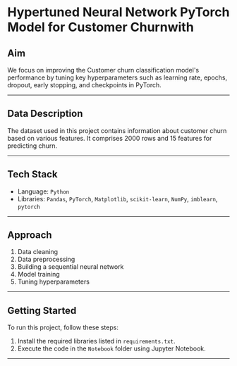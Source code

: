 # Hypertuned Neural Network PyTorch Model for Customer Churnwith 

## Aim

We focus on improving the Customer churn classification model's performance by tuning key hyperparameters such as learning rate, epochs, dropout, early stopping, and checkpoints in PyTorch.

---

## Data Description

The dataset used in this project contains information about customer churn based on various features. It comprises 2000 rows and 15 features for predicting churn.

---

## Tech Stack

- Language: `Python`
- Libraries: `Pandas`, `PyTorch`, `Matplotlib`, `scikit-learn`, `NumPy`, `imblearn`, `pytorch`

---

## Approach

1. Data cleaning
2. Data preprocessing
3. Building a sequential neural network
4. Model training
5. Tuning hyperparameters

---

## Getting Started

To run this project, follow these steps:

1. Install the required libraries listed in `requirements.txt`.
2. Execute the code in the `Notebook` folder using Jupyter Notebook.

---

